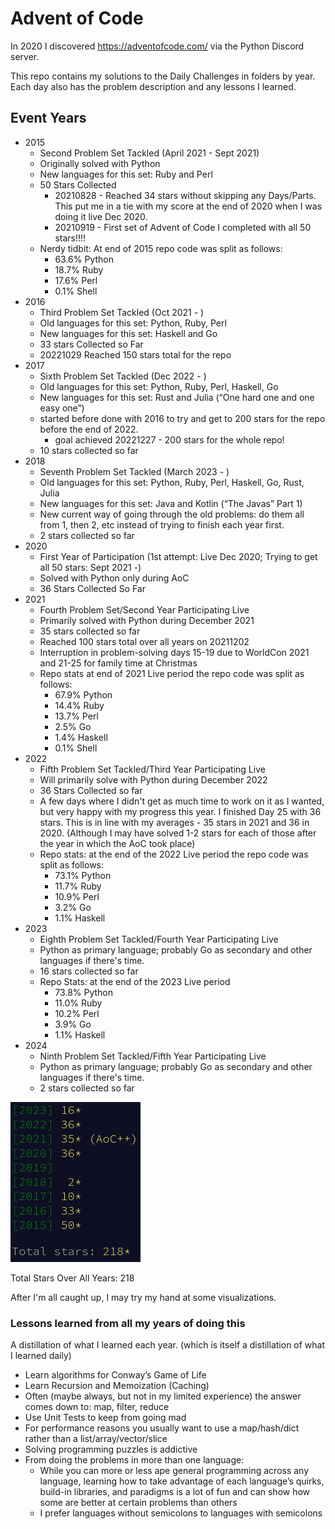 # Advent of Code

In 2020 I discovered https://adventofcode.com/ via the Python Discord server. 

This repo contains my solutions to the Daily Challenges in folders by year. Each day also has the problem description and any lessons I learned.

## Event Years

- 2015 
    - Second Problem Set Tackled (April 2021 - Sept 2021)
    - Originally solved with Python
    - New languages for this set: Ruby and Perl
    - 50 Stars Collected
      - 20210828 - Reached 34 stars without skipping any Days/Parts. This put me in a tie with my score at the end of 2020 when I was doing it live Dec 2020.
      - 20210919 - First set of Advent of Code I completed with all 50 stars!!!!
    - Nerdy tidbit: At end of 2015 repo code was split as follows:
      - 63.6% Python
      - 18.7% Ruby
      - 17.6% Perl
      - 0.1% Shell
- 2016
  - Third Problem Set Tackled (Oct 2021 - )
  - Old languages for this set: Python, Ruby, Perl
  - New languages for this set: Haskell and Go
  - 33 stars Collected so Far
  - 20221029 Reached 150 stars total for the repo
- 2017
  - Sixth Problem Set Tackled (Dec 2022 - )
  - Old languages for this set: Python, Ruby, Perl, Haskell, Go
  - New languages for this set: Rust and Julia (“One hard one and one easy one”)
  - started before done with 2016 to try and get to 200 stars for the repo before the end of 2022.
    - goal achieved 20221227 - 200 stars for the whole repo!
  - 10 stars collected so far
- 2018
  - Seventh Problem Set Tackled (March 2023 - )
  - Old languages for this set: Python, Ruby, Perl, Haskell, Go, Rust, Julia
  - New languages for this set: Java and Kotlin (“The Javas” Part 1)
  - New current way of going through the old problems: do them all from 1, then 2, etc instead of trying to finish each year first.
  - 2 stars collected so far
- 2020
    - First Year of Participation (1st attempt: Live Dec 2020; Trying to get all 50 stars: Sept 2021 -)
    - Solved with Python only during AoC
    - 36 Stars Collected So Far
- 2021
  - Fourth Problem Set/Second Year Participating Live
  - Primarily solved with Python during December 2021
  - 35 stars collected so far
  - Reached 100 stars total over all years on 20211202
  - Interruption in problem-solving days 15-19 due to WorldCon 2021 and 21-25 for family time at Christmas
  - Repo stats at end of 2021 Live period the repo code was split as follows:
    - 67.9% Python
    - 14.4% Ruby
    - 13.7% Perl
    - 2.5% Go
    - 1.4% Haskell
    - 0.1% Shell
- 2022
  - Fifth Problem Set Tackled/Third Year Participating Live
  - Will primarily solve with Python during December 2022
  - 36 Stars Collected so far
  - A few days where I didn't get as much time to work on it as I wanted, but very happy with my progress this year. I finished Day 25 with 36 stars. This is in line with my averages - 35 stars in 2021 and 36 in 2020. (Although I may have solved 1-2 stars for each of those after the year in which the AoC took place)
  - Repo stats: at the end of the 2022 Live period the repo code was split as follows:
    - 73.1% Python
    - 11.7% Ruby
    - 10.9% Perl
    - 3.2% Go
    - 1.1% Haskell
- 2023
    - Eighth Problem Set Tackled/Fourth Year Participating Live
    - Python as primary language; probably Go as secondary and other languages if there's time.
    - 16 stars collected so far
    - Repo Stats: at the end of the 2023 Live period
        - 73.8% Python
        - 11.0% Ruby
        - 10.2% Perl
        - 3.9% Go
        - 1.1% Haskell
- 2024
    - Ninth Problem Set Tackled/Fifth Year Participating Live
    - Python as primary language; probably Go as secondary and other languages if there's time.
    - 2 stars collected so far

![total stars](https://github.com/djotaku/adventofcode/blob/3b034d829c59bbb0b1dfaa7153e0eb62463e9e5b/screenshots/total/total_star_count_20231210.png)

Total Stars Over All Years: 218 

After I'm all caught up, I may try my hand at some visualizations.
    
### Lessons learned from all my years of doing this
A distillation of what I learned each year. (which is itself a distillation of what I learned daily)

- Learn algorithms for Conway’s Game of Life
- Learn Recursion and Memoization (Caching)
- Often (maybe always, but not in my limited experience) the answer comes down to: map, filter, reduce
- Use Unit Tests to keep from going mad
- For performance reasons you usually want to use a map/hash/dict rather than a list/array/vector/slice
- Solving programming puzzles is addictive
- From doing the problems in more than one language:
    - While you can more or less ape general programming across any language, learning how to take advantage of each language’s quirks, build-in libraries, and paradigms is a lot of fun and can show how some are better at certain problems than others
    - I prefer languages without semicolons to languages with semicolons
